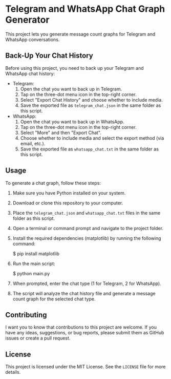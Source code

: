 Telegram and WhatsApp Chat Graph Generator
==========================================

This project lets you generate message count graphs for Telegram and WhatsApp conversations.

Back-Up Your Chat History
-------------------------

Before using this project, you need to back up your Telegram and WhatsApp chat history:

*   Telegram:
    1.  Open the chat you want to back up in Telegram.
    2.  Tap on the three-dot menu icon in the top-right corner.
    3.  Select "Export Chat History" and choose whether to include media.
    4.  Save the exported file as `telegram_chat.json` in the same folder as this script.
*   WhatsApp:
    1.  Open the chat you want to back up in WhatsApp.
    2.  Tap on the three-dot menu icon in the top-right corner.
    3.  Select "More" and then "Export Chat".
    4.  Choose whether to include media and select the export method (via email, etc.).
    5.  Save the exported file as `whatsapp_chat.txt` in the same folder as this script.

Usage
-----

To generate a chat graph, follow these steps:

1.  Make sure you have Python installed on your system.
2.  Download or clone this repository to your computer.
3.  Place the `telegram_chat.json` and `whatsapp_chat.txt` files in the same folder as this script.
4.  Open a terminal or command prompt and navigate to the project folder.
5.  Install the required dependencies (matplotlib) by running the following command:

    $ pip install matplotlib

7.  Run the main script:

    $ python main.py

9.  When prompted, enter the chat type (1 for Telegram, 2 for WhatsApp).
10.  The script will analyze the chat history file and generate a message count graph for the selected chat type.

Contributing
------------

I want you to know that contributions to this project are welcome. If you have any ideas, suggestions, or bug reports, please submit them as GitHub issues or create a pull request.

License
-------

This project is licensed under the MIT License. See the `LICENSE` file for more details.

